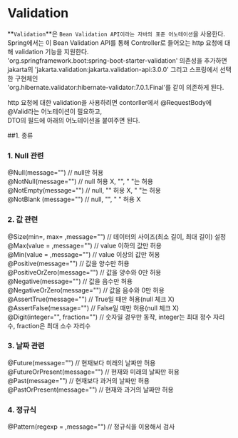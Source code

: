 # Validation
**`Validation`**은 `Bean Validation API이라는 자바의 표준 어노테이션`을 사용한다.  
Spring에서는 이 Bean Validation API를 통해 Controller로 들어오는 http 요청에 대해 validation 기능을 지원한다.  
'org.springframework.boot:spring-boot-starter-validation' 의존성을 추가하면  
jakarta의 'jakarta.validation:jakarta.validation-api:3.0.0' 그리고 스프링에서 선택한 구현체인  
'org.hibernate.validator:hibernate-validator:7.0.1.Final'를 같이 의존하게 된다.

http 요청에 대한 validation을 사용하려면 contorller에서 @RequestBody에 @Valid라는 어노테이션이 필요하고,  
DTO의 필드에 아래의 어노테이션을 붙여주면 된다.

##1. 종류
### 1. Null 관련
@Null(message="") // null만 허용  
@NotNull(message="") // null 허용 X,  "", " "는 허용  
@NotEmpty(message="") // null, "" 허용 X,  " "는 허용  
@NotBlank  (message="") // null, "", " " 허용 X  

### 2. 값 관련
@Size(min=, max= ,message="") // 데이터의 사이즈(최소 길이, 최대 길이) 설정  
@Max(value = ,message="") // value 이하의 값만 허용  
@Min(value = ,message="") // value 이상의 값만 허용  
@Positive(message="") // 값을 양수만 허용  
@PositiveOrZero(message="") // 값을 양수와 0만 허용  
@Negative(message="") // 값을 음수만 허용  
@NegativeOrZero(message="") // 값을 음수와 0만 허용  
@AssertTrue(message="") // True일 때만 허용(null 체크 X)  
@AssertFalse(message="") // False일 때만 허용(null 체크 X)  
@Digit(integer="", fraction="") // 숫자일 경우만 동작, integer는 최대 정수 자리수, fraction은 최대 소수 자리수 

### 3. 날짜 관련
@Future(message="") // 현재보다 미래의 날짜만 허용  
@FutureOrPresent(message="") // 현재와 미래의 날짜만 허용  
@Past(message="") // 현재보다 과거의 날짜만 허용  
@PastOrPresent(message="") // 현재와 과거의 날짜만 허용

### 4. 정규식
@Pattern(regexp = ,message="") // 정규식을 이용해서 검사






